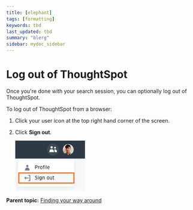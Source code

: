 ```yaml
---
title: [elephant]
tags: [formatting]
keywords: tbd
last_updated: tbd
summary: "blerg"
sidebar: mydoc_sidebar
---
```

# Log out of ThoughtSpot

Once you're done with your search session, you can optionally log out of ThoughtSpot.

To log out of ThoughtSpot from a browser:

1.   Click your user icon at the top right hand corner of the screen. 
2.   Click **Sign out**. 

     ![](../../../images/log_out.png "Sign out of ThoughtSpot") 


**Parent topic:** [Finding your way around](../../../pages/end_user_guide/end_user_introduction/about_navigating_thoughtspot.html)

